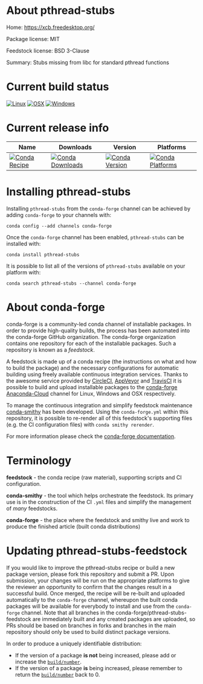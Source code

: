About pthread-stubs
===================

Home: https://xcb.freedesktop.org/

Package license: MIT

Feedstock license: BSD 3-Clause

Summary: Stubs missing from libc for standard pthread functions



Current build status
====================

[![Linux](https://img.shields.io/circleci/project/github/conda-forge/pthread-stubs-feedstock/master.svg?label=Linux)](https://circleci.com/gh/conda-forge/pthread-stubs-feedstock)
[![OSX](https://img.shields.io/travis/conda-forge/pthread-stubs-feedstock/master.svg?label=macOS)](https://travis-ci.org/conda-forge/pthread-stubs-feedstock)
[![Windows](https://img.shields.io/appveyor/ci/conda-forge/pthread-stubs-feedstock/master.svg?label=Windows)](https://ci.appveyor.com/project/conda-forge/pthread-stubs-feedstock/branch/master)

Current release info
====================

| Name | Downloads | Version | Platforms |
| --- | --- | --- | --- |
| [![Conda Recipe](https://img.shields.io/badge/recipe-pthread--stubs-green.svg)](https://anaconda.org/conda-forge/pthread-stubs) | [![Conda Downloads](https://img.shields.io/conda/dn/conda-forge/pthread-stubs.svg)](https://anaconda.org/conda-forge/pthread-stubs) | [![Conda Version](https://img.shields.io/conda/vn/conda-forge/pthread-stubs.svg)](https://anaconda.org/conda-forge/pthread-stubs) | [![Conda Platforms](https://img.shields.io/conda/pn/conda-forge/pthread-stubs.svg)](https://anaconda.org/conda-forge/pthread-stubs) |

Installing pthread-stubs
========================

Installing `pthread-stubs` from the `conda-forge` channel can be achieved by adding `conda-forge` to your channels with:

```
conda config --add channels conda-forge
```

Once the `conda-forge` channel has been enabled, `pthread-stubs` can be installed with:

```
conda install pthread-stubs
```

It is possible to list all of the versions of `pthread-stubs` available on your platform with:

```
conda search pthread-stubs --channel conda-forge
```


About conda-forge
=================

conda-forge is a community-led conda channel of installable packages.
In order to provide high-quality builds, the process has been automated into the
conda-forge GitHub organization. The conda-forge organization contains one repository
for each of the installable packages. Such a repository is known as a *feedstock*.

A feedstock is made up of a conda recipe (the instructions on what and how to build
the package) and the necessary configurations for automatic building using freely
available continuous integration services. Thanks to the awesome service provided by
[CircleCI](https://circleci.com/), [AppVeyor](http://www.appveyor.com/)
and [TravisCI](https://travis-ci.org/) it is possible to build and upload installable
packages to the [conda-forge](https://anaconda.org/conda-forge)
[Anaconda-Cloud](http://docs.anaconda.org/) channel for Linux, Windows and OSX respectively.

To manage the continuous integration and simplify feedstock maintenance
[conda-smithy](http://github.com/conda-forge/conda-smithy) has been developed.
Using the ``conda-forge.yml`` within this repository, it is possible to re-render all of
this feedstock's supporting files (e.g. the CI configuration files) with ``conda smithy rerender``.

For more information please check the [conda-forge documentation](https://conda-forge.org/docs/).

Terminology
===========

**feedstock** - the conda recipe (raw material), supporting scripts and CI configuration.

**conda-smithy** - the tool which helps orchestrate the feedstock.
                   Its primary use is in the construction of the CI ``.yml`` files
                   and simplify the management of *many* feedstocks.

**conda-forge** - the place where the feedstock and smithy live and work to
                  produce the finished article (built conda distributions)


Updating pthread-stubs-feedstock
================================

If you would like to improve the pthread-stubs recipe or build a new
package version, please fork this repository and submit a PR. Upon submission,
your changes will be run on the appropriate platforms to give the reviewer an
opportunity to confirm that the changes result in a successful build. Once
merged, the recipe will be re-built and uploaded automatically to the
`conda-forge` channel, whereupon the built conda packages will be available for
everybody to install and use from the `conda-forge` channel.
Note that all branches in the conda-forge/pthread-stubs-feedstock are
immediately built and any created packages are uploaded, so PRs should be based
on branches in forks and branches in the main repository should only be used to
build distinct package versions.

In order to produce a uniquely identifiable distribution:
 * If the version of a package **is not** being increased, please add or increase
   the [``build/number``](http://conda.pydata.org/docs/building/meta-yaml.html#build-number-and-string).
 * If the version of a package **is** being increased, please remember to return
   the [``build/number``](http://conda.pydata.org/docs/building/meta-yaml.html#build-number-and-string)
   back to 0.